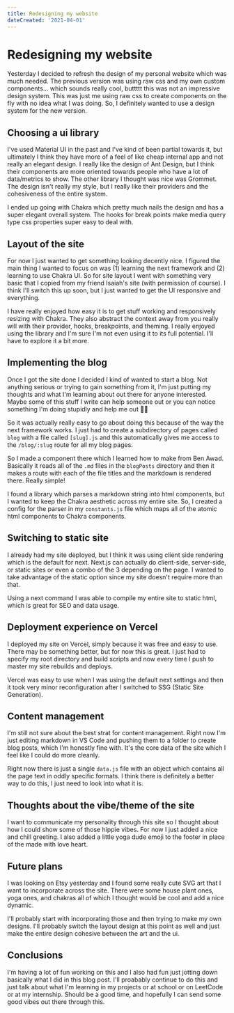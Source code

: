 ```yaml
---
title: Redesigning my website
dateCreated: '2021-04-01'
---
```


# Redesigning my website

Yesterday I decided to refresh the design of my personal website which was much needed. The previous version was using raw css and my own custom components... which sounds really cool, buttttt this was not an impressive design system. This was just me using raw css to create components on the fly with no idea what I was doing. So, I definitely wanted to use a design system for the new version.

## Choosing a ui library

I've used Material UI in the past and I've kind of been partial towards it, but ultimately I think they have more of a feel of like cheap internal app and not really an elegant design. I really like the design of Ant Design, but I think their components are more oriented towards people who have a lot of data/metrics to show. The other library I thought was nice was Grommet. The design isn't really my style, but I really like their providers and the cohesiveness of the entire system.

I ended up going with Chakra which pretty much nails the design and has a super elegant overall system. The hooks for break points make media query type css properties super easy to deal with.

## Layout of the site

For now I just wanted to get something looking decently nice. I figured the main thing I wanted to focus on was (1) learning the next framework and (2) learning to use Chakra UI. So for site layout I went with something very basic that I copied from my friend Isaiah's site (with permission of course). I think I'll switch this up soon, but I just wanted to get the UI responsive and everything.

I have really enjoyed how easy it is to get stuff working and responsively resizing with Chakra. They also abstract the context away from you really will with their provider, hooks, breakpoints, and theming. I really enjoyed using the library and I'm sure I'm not even using it to its full potential. I'll have to explore it a bit more.

## Implementing the blog

Once I got the site done I decided I kind of wanted to start a blog. Not anything serious or trying to gain something from it, I'm just putting my thoughts and what I'm learning about out there for anyone interested. Maybe some of this stuff I write can help someone out or you can notice something I'm doing stupidly and help me out ✌🏼

So it was actually really easy to go about doing this because of the way the next framework works. I just had to create a subdirectory of pages called `blog` with a file called `[slug].js` and this automatically gives me access to the `/blog/:slug` route for all my blog pages.

So I made a component there which I learned how to make from Ben Awad. Basically it reads all of the `.md` files in the `blogPosts` directory and then it makes a route with each of the file titles and the markdown is rendered there. Really simple!

I found a library which parses a markdown string into html components, but I wanted to keep the Chakra aesthetic across my entire site. So, I created a config for the parser in my `constants.js` file which maps all of the atomic html components to Chakra components.

## Switching to static site

I already had my site deployed, but I think it was using client side rendering which is the default for next. Next.js can actually do client-side, server-side, or static sites or even a combo of the 3 depending on the page. I wanted to take advantage of the static option since my site doesn't require more than that.

Using a next command I was able to compile my entire site to static html, which is great for SEO and data usage.

## Deployment experience on Vercel

I deployed my site on Vercel, simply because it was free and easy to use. There may be something better, but for now this is great. I just had to specify my root directory and build scripts and now every time I push to master my site rebuilds and deploys.

Vercel was easy to use when I was using the default next settings and then it took very minor reconfiguration after I switched to SSG (Static Site Generation).

## Content management

I'm still not sure about the best strat for content management. Right now I'm just editing markdown in VS Code and pushing them to a folder to create blog posts, which I'm honestly fine with. It's the core data of the site which I feel like I could do more cleanly.

Right now there is just a single `data.js` file with an object which contains all the page text in oddly specific formats. I think there is definitely a better way to do this, I just need to look into what it is.

## Thoughts about the vibe/theme of the site

I want to communicate my personality through this site so I thought about how I could show some of those hippie vibes. For now I just added a nice and chill greeting. I also added a little yoga dude emoji to the footer in place of the made with love heart.

## Future plans

I was looking on Etsy yesterday and I found some really cute SVG art that I want to incorporate across the site. There were some house plant ones, yoga ones, and chakras all of which I thought would be cool and add a nice dynamic.

I'll probably start with incorporating those and then trying to make my own designs. I'll probably switch the layout design at this point as well and just make the entire design cohesive between the art and the ui.

## Conclusions

I'm having a lot of fun working on this and I also had fun just jotting down basically what I did in this blog post. I'll proabably continue to do this and just talk about what I'm learning in my projects or at school or on LeetCode or at my internship. Should be a good time, and hopefully I can send some good vibes out there through this.
